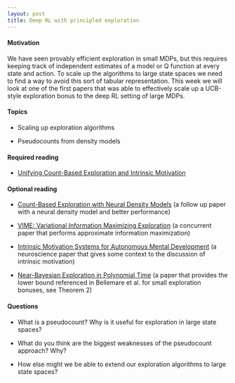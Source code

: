 ```yaml
---
layout: post
title: Deep RL with principled exploration
---
```


#### Motivation

We have seen provably efficient exploration in small MDPs, but this
requires keeping track of independent estimates of a model or Q function
at every state and action. To scale up the algorithms to large state
spaces we need to find a way to avoid this sort of tabular
representation. This week we will look at one of the first papers that
was able to effectively scale up a UCB-style exploration bonus to the
deep RL setting of large MDPs.

<!--more-->

#### Topics

-   Scaling up exploration algorithms

-   Pseudocounts from density models

#### Required reading

-   [Unifying Count-Based Exploration and Intrinsic
    Motivation](https://arxiv.org/abs/1606.01868)

#### Optional reading

-   [Count-Based Exploration with Neural Density
    Models](https://arxiv.org/abs/1703.01310) (a follow up paper with a
    neural density model and better performance)

-   [VIME: Variational Information Maximizing
    Exploration](https://arxiv.org/pdf/1605.09674.pdf) (a concurrent
    paper that performs approximate information maximization)

-   [Intrinsic Motivation Systems for Autonomous Mental
    Development](http://www.pyoudeyer.com/ims.pdf) (a neuroscience paper
    that gives some context to the discussion of intrinsic motivation)

-   [Near-Bayesian Exploration in Polynomial
    Time](http://zicokolter.com/publications/kolter2009nearbayesian.pdf)
    (a paper that provides the lower bound referenced in Bellemare et
    al. for small exploration bonuses, see Theorem 2)

#### Questions

-   What is a pseudocount? Why is it useful for exploration in large
    state spaces?

-   What do you think are the biggest weaknesses of the pseudocount
    approach? Why?

-   How else might we be able to extend our exploration algorithms to
    large state spaces?
